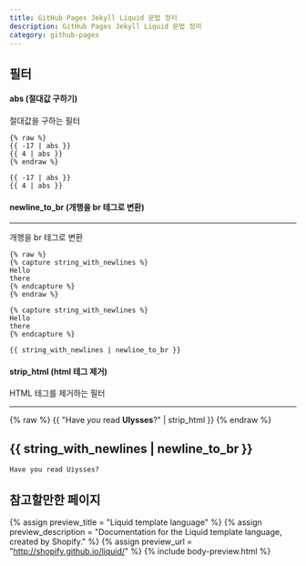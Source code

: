 ```yaml
---
title: GitHub Pages Jekyll Liquid 문법 정리
description: GitHub Pages Jekyll Liquid 문법 정리
category: github-pages
---
```


필터
---


#### abs (절대값 구하기)


절대값을 구하는 필터


```
{% raw %}
{{ -17 | abs }}
{{ 4 | abs }}
{% endraw %}
```


```
{{ -17 | abs }}
{{ 4 | abs }}
```


#### newline_to_br (개행을 br 테그로 변환)
---
개행을 br 테그로 변환


```
{% raw %}
{% capture string_with_newlines %}
Hello
there
{% endcapture %}
{% endraw %}
```


```
{% capture string_with_newlines %}
Hello
there
{% endcapture %}

{{ string_with_newlines | newline_to_br }}
```


#### strip_html (html 테그 제거)


HTML 테그를 제거하는 필터


---
{% raw %}
{{ "Have <em>you</em> read <strong>Ulysses</strong>?" | strip_html }}
{% endraw %}

{{ string_with_newlines | newline_to_br }}
---


```
Have you read Uiysses?
```


참고할만한 페이지
---


{% assign preview_title = "Liquid template language" %}
{% assign preview_description = "Documentation for the Liquid template language, created by Shopify." %}
{% assign preview_url = "http://shopify.github.io/liquid/" %}
{% include body-preview.html %}
